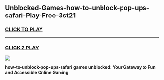 
## Unblocked-Games-how-to-unblock-pop-ups-safari-Play-Free-3st21
<h3>
<a href="https://premium76.site?title=how-to-unblock-pop-ups-safari&ref=21A">CLICK TO PLAY</a></h3>
<hr>

<h3>
<a href="https://premium76.site?title=how-to-unblock-pop-ups-safari&ref=21A">CLICK 2 PLAY</a>
  
</h3>

<a href="https://premium76.site?title=how-to-unblock-pop-ups-safari&ref=21A"><img src="https://clearcache.store/games.png"></a>


**how-to-unblock-pop-ups-safari games unblocked: Your Gateway to Fun and Accessible Online Gaming**
